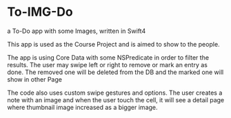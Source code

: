 # To-IMG-Do
a To-Do app with some Images, written in Swift4

This app is used as the Course Project and is aimed to show to the people.

The app is using Core Data with some NSPredicate in order to filter the results. The user may swipe left or right to
remove  or mark an entry as done. The removed one will be deleted from the DB and the marked one will show in other Page

The code also uses custom swipe gestures and options. The user creates a note with an image and when the user touch the cell, 
it will see a detail page where thumbnail image increased as a bigger image.
